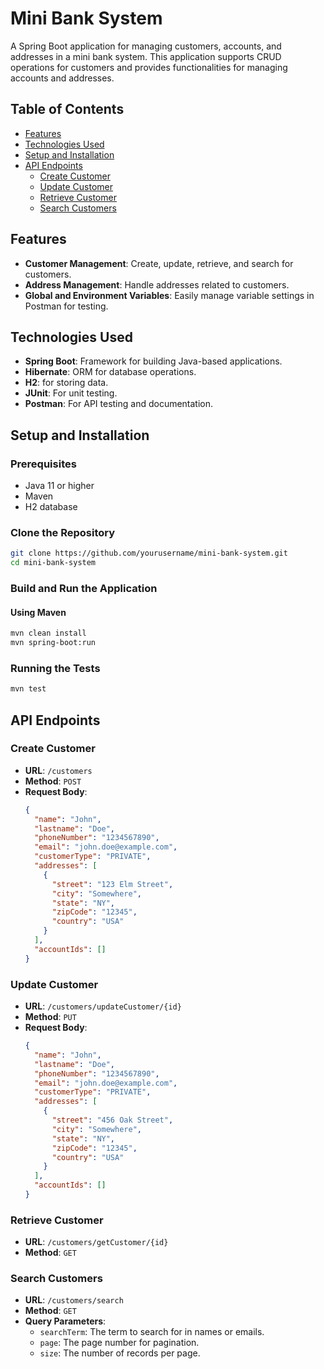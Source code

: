 
# Mini Bank System

A Spring Boot application for managing customers, accounts, and addresses in a mini bank system. This application supports CRUD operations for customers and provides functionalities for managing accounts and addresses.

## Table of Contents

- [Features](#features)
- [Technologies Used](#technologies-used)
- [Setup and Installation](#setup-and-installation)
- [API Endpoints](#api-endpoints)
  - [Create Customer](#create-customer)
  - [Update Customer](#update-customer)
  - [Retrieve Customer](#retrieve-customer)
  - [Search Customers](#search-customers)

## Features

- **Customer Management**: Create, update, retrieve, and search for customers.
- **Address Management**: Handle addresses related to customers.
- **Global and Environment Variables**: Easily manage variable settings in Postman for testing.

## Technologies Used

- **Spring Boot**: Framework for building Java-based applications.
- **Hibernate**: ORM for database operations.
- **H2**: for storing data.
- **JUnit**: For unit testing.
- **Postman**: For API testing and documentation.

## Setup and Installation

### Prerequisites

- Java 11 or higher
- Maven
- H2 database 

### Clone the Repository

```bash
git clone https://github.com/yourusername/mini-bank-system.git
cd mini-bank-system
```

### Build and Run the Application

#### Using Maven

```bash
mvn clean install
mvn spring-boot:run
```

### Running the Tests

```bash
mvn test
```

## API Endpoints

### Create Customer

- **URL**: `/customers`
- **Method**: `POST`
- **Request Body**:
  ```json
  {
    "name": "John",
    "lastname": "Doe",
    "phoneNumber": "1234567890",
    "email": "john.doe@example.com",
    "customerType": "PRIVATE",
    "addresses": [
      {
        "street": "123 Elm Street",
        "city": "Somewhere",
        "state": "NY",
        "zipCode": "12345",
        "country": "USA"
      }
    ],
    "accountIds": []
  }
  ```

### Update Customer

- **URL**: `/customers/updateCustomer/{id}`
- **Method**: `PUT`
- **Request Body**:
  ```json
  {
    "name": "John",
    "lastname": "Doe",
    "phoneNumber": "1234567890",
    "email": "john.doe@example.com",
    "customerType": "PRIVATE",
    "addresses": [
      {
        "street": "456 Oak Street",
        "city": "Somewhere",
        "state": "NY",
        "zipCode": "12345",
        "country": "USA"
      }
    ],
    "accountIds": []
  }
  ```

### Retrieve Customer

- **URL**: `/customers/getCustomer/{id}`
- **Method**: `GET`

### Search Customers

- **URL**: `/customers/search`
- **Method**: `GET`
- **Query Parameters**:
  - `searchTerm`: The term to search for in names or emails.
  - `page`: The page number for pagination.
  - `size`: The number of records per page.

